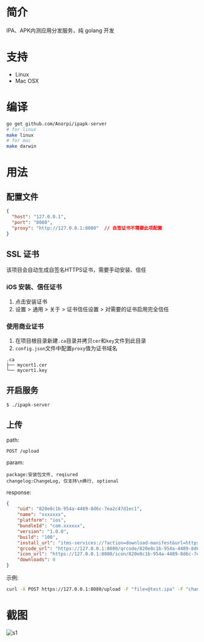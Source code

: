 简介
==============
IPA、APK内测应用分发服务，纯 golang 开发

# 支持
- Linux
- Mac OSX

# 编译
```sh
go get github.com/Anorpi/ipapk-server
# for linux
make linux
# for mac
make darwin
```

# 用法
## 配置文件
```json
{
  "host": "127.0.0.1",
  "port": "8080",
  "proxy": "http://127.0.0.1:8080"  // 自签证书不需要此项配置
}
```

## SSL 证书
该项目会自动生成自签名HTTPS证书，需要手动安装、信任

### iOS 安装、信任证书
1. 点击安装证书
2. 设置 > 通用 > 关于 > 证书信任设置 > 对需要的证书启用完全信任

### 使用商业证书
1. 在项目根目录新建`.ca`目录并拷贝`cer`和`key`文件到此目录
2. `config.json`文件中配置`proxy`值为证书域名
```
.ca
├── mycert1.cer
└── mycert1.key
```
## 开启服务
`$ ./ipapk-server`

## 上传
path:
```
POST /upload
```
param:
```
package:安装包文件, reqiured
changelog:ChangeLog, 仅支持\n换行, optional
```
response:
```json
{
    "uid": "820e8c1b-954a-4489-8d6c-7ea2c47d1ec1",
    "name": "xxxxxxx",
    "platform": "ios",
    "bundleId": "com.xxxxxx",
    "version": "1.0.0",
    "build": "100",
    "install_url": "itms-services://?action=download-manifest&url=https://127.0.0.1:8080/plist/820e8c1b-954a-4489-8d6c-7ea2c47d1ec1",
    "qrcode_url": "https://127.0.0.1:8080/qrcode/820e8c1b-954a-4489-8d6c-7ea2c47d1ec1",
    "icon_url": "https://127.0.0.1:8080/icon/820e8c1b-954a-4489-8d6c-7ea2c47d1ec1",
    "downloads": 0
}
```
示例:
```sh
curl -X POST https://127.0.0.1:8080/upload -F "file=@test.ipa" -F "changelog=123" --insecure
```

# 截图
![s1](s1.png)

